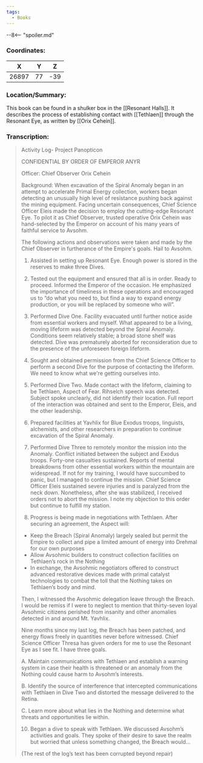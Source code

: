 ```yaml
---
tags:
  - Books
---
```


--8<-- "spoiler.md"

### Coordinates:
| **X** | **Y**| **Z** |
|:-----:|:----:|:-----:|
|26897  |77   |-39  |

### Location/Summary:
This book can be found in a shulker box in the [[Resonant Halls]]. It describes the process of establishing contact with [[Tethlaen]] through the Resonant Eye, as written by [[Orix Cehein]].

### Transcription:
> Activity Log- Project Panopticon
>
> CONFIDENTIAL BY ORDER OF EMPEROR ANYR
>
> Officer: Chief Observer Orix Cehein
>
> Background: When excavation of the Spiral Anomaly began in an attempt to accelerate Primal Energy collection, workers began detecting an unusually high level of resistance pushing back against the mining equipment. Facing uncertain consequences, Chief Science Officer Eleis made the decision to employ the cutting-edge Resonant Eye. To pilot it as Chief Observer, trusted operative Orix Cehein was hand-selected by the Emperor on account of his many years of faithful service to Avsohm.
>
> The following actions and observations were taken and made by the Chief Observer in furtherance of the Empire's goals. Hail to Avsohm.
>
> 1. Assisted in setting up Resonant Eye. Enough power is stored in the reserves to make three Dives.
>
> 2. Tested out the equipment and ensured that all is in order. Ready to proceed.
> Informed the Emperor of the occasion. He emphasized the importance of timeliness in these operations and encouraged us to “do what you need to, but find a way to expand energy production, or you will be replaced by someone who will”.
>
> 3. Performed Dive One. Facility evacuated until further notice aside from essential workers and myself. What appeared to be a living, moving lifeform was detected beyond the Spiral Anomaly. Conditions seem relatively stable; a broad stone shelf was detected. Dive was prematurely aborted for reconsideration due to the presence of the unforeseen foreign lifeform.
>
> 4. Sought and obtained permission from the Chief Science Officer to perform a second Dive for the purpose of contacting the lifeform. We need to know what we're getting ourselves into.
>
> 5. Performed Dive Two. Made contact with the lifeform, claiming to be Tethlaen, Aspect of Fear. Rihselch speech was detected. Subject spoke unclearly, did not identify their location. Full report of the interaction was obtained and sent to the Emperor, Eleis, and the other leadership.
>
> 6. Prepared facilities at Yavhlix for Blue Exodus troops, linguists, alchemists, and other researchers in preparation to continue excavation of the Spiral Anomaly.
>
> 7. Performed Dive Three to remotely monitor the mission into the Anomaly. Conflict initiated between the subject and Exodus troops. Forty-one casualties sustained. Reports of mental breakdowns from other essential workers within the mountain are widespread. If not for my training, I would have succumbed to panic, but I managed to continue the mission. Chief Science Officer Eleis sustained severe injuries and is paralyzed from the neck down. Nonetheless, after she was stabilized, I received orders not to abort the mission. I note my objection to this order but continue to fulfill my station.
>
> 8. Progress is being made in negotiations with Tethlaen. After securing an agreement, the Aspect will:
> - Keep the Breach (Spiral Anomaly) largely sealed but permit the Empire to collect and pipe a limited amount of energy into Drehmal for our own purposes
> - Allow Avsohmic builders to construct collection facilities on Tethlaen’s rock in the Nothing
> - In exchange, the Avsohmic negotiators offered to construct advanced restorative devices made with primal catalyst technologies to combat the toll that the Nothing takes on Tethlaen’s body and mind.
>
> Then, I witnessed the Avsohmic delegation leave through the Breach. I would be remiss if I were to neglect to mention that thirty-seven loyal Avsohmic citizens perished from insanity and other anomalies detected in and around Mt. Yavhlix.
>
> Nine months since my last log, the Breach has been patched, and energy flows freely in quantities never before witnessed. Chief Science Officer Thresa has given orders for me to use the Resonant Eye as I see fit. I have three goals.
>
> A. Maintain communications with Tethlaen and establish a warning system in case their health is threatened or an anomaly from the Nothing could cause harm to Avsohm’s interests.
>
> B. Identify the source of interference that intercepted communications with Tethlaen in Dive Two and distorted the message delivered to the Retina.
>
> C. Learn more about what lies in the Nothing and determine what threats and opportunities lie within.
>
> 10.   Began a dive to speak with Tethlaen. We discussed Avsohm’s activities and goals. They spoke of their desire to save the realm but worried that unless something changed, the Breach would...
>
> (The rest of the log’s text has been corrupted beyond repair)


